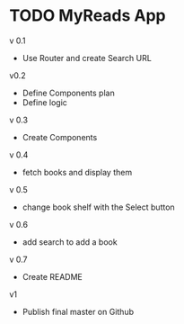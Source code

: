 # TODO MyReads App
v 0.1
- Use Router and create Search URL

v0.2
- Define Components plan
- Define logic

v 0.3
- Create Components

v 0.4
- fetch books and display them

v 0.5
- change book shelf with the Select button

v 0.6
- add search to add a book

v 0.7
- Create README

v1
- Publish final master on Github
